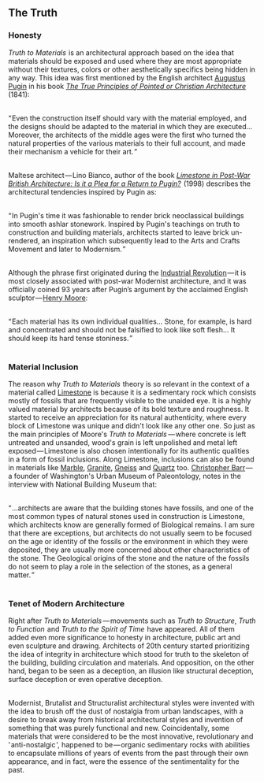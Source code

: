 


## The Truth

<div class="subchapter">

### Honesty

</div>

*Truth to Materials*&hairsp; is an architectural approach based on the idea that materials should be exposed and used where they are most appropriate without their textures, colors or other aesthetically specifics being hidden in any way. This idea was first mentioned by the English architect [Augustus Pugin](#figure "Augustus Pugin (1812 – 1852)") in his book [*The True Principles of Pointed or Christian Architecture*](#figure "The True Principles of Pointed or Christian Architecture (Augustus Pugin)") &hairsp;(1841):<br>
<br>

<div class="quote">“&hairsp;Even the construction itself should vary with the material employed, and the designs should be adapted to the material in which they are executed... Moreover, the architects of the middle ages were the first who turned the natural properties of the various materials to their full account, and made their mechanism a vehicle for their art.&hairsp;”<br>
</div>
<br>

Maltese architect&hairsp;—&hairsp;Lino Bianco, author of the book [*Limestone in Post-War British Architecture: Is it a Plea for a Return to Pugin?*](#figure "Limestone in Post-War British Architecture: Is it a Plea for a Return to Pugin? (Lino Bianco)") &hairsp;(1998) describes the architectural tendencies inspired by Pugin as:<br>
<br>

<div class="quote">“&hairsp;In Pugin's time it was fashionable to render brick neoclassical buildings into smooth ashlar stonework. Inspired by Pugin's teachings on truth to construction and building materials, architects started to leave brick un-rendered, an inspiration which subsequently lead to the Arts and Crafts Movement and later to Modernism.&hairsp;”<br>
</div>
<br>

Although the phrase first originated during the [Industrial Revolution](#figure "Industrial Revolution (1760 – 1840)")&hairsp;—&hairsp;it is most closely associated with post-war Modernist architecture, and it was officially coined 93 years after Pugin’s argument by the acclaimed English sculptor&hairsp;—&hairsp;[Henry Moore](#figure "Henry Moore (1898 – 1986)"):<br>
<br>

<div class="quote">
“&hairsp;Each material has its own individual qualities… Stone, for example, is hard and concentrated and should not be falsified to look like soft flesh… It should keep its hard tense stoniness.&hairsp;”<br>
</div><br>

<div class="subchapter">

### Material Inclusion

</div>

The reason why *Truth to Materials* &hairsp;theory is so relevant in the context of a material called [Limestone](#figure "Limestone Formation (Berlin, Germany)") is because it is a sedimentary rock which consists mostly of fossils that are frequently visible to the unaided eye. It is a highly valued material by architects because of its bold texture and roughness. It started to receive an appreciation for its natural authenticity, where every block of Limestone was unique and didn't look like any other one. So just as the main principles of Moore's *Truth to Materials*&hairsp;&hairsp;—&hairsp;where concrete is left untreated and unsanded, wood's grain is left unpolished and metal left exposed&hairsp;—&hairsp;Limestone is also chosen intentionally for its authentic qualities in a form of fossil inclusions. Along Limestone, inclusions can also be found in materials like [Marble](#figure "Marble Formation (Coconino, Arizona, United States)"), [Granite](#figure "Granite Formations (Calangianus, Sardegna, Italy)"), [Gneiss](#figure "Gneiss Formation (Nunavut, Nunavut, Canada)") and [Quartz](#figure "Quartz Formation (Bryce Canyon, Utah, United States)") too. [Christopher Barr](#figure "Christopher Barr (1958 – )")&hairsp;—&hairsp;a founder of Washington's Urban Museum of Paleontology, notes in the interview with National Building Museum that:<br>
<br>

<div class="quote">
“&hairsp;…architects are aware that the building stones have fossils, and one of the most common types of natural stones used in construction is Limestone, which architects know are generally formed of Biological remains. I am sure that there are exceptions, but architects do not usually seem to be focused on the age or identity of the fossils or the environment in which they were deposited, they are usually more concerned about other characteristics of the stone. The Geological origins of the stone and the nature of the fossils do not seem to play a role in the selection of the stones, as a general matter.&hairsp;”
</div>

</div><br>

<div class="subchapter">

### Tenet of Modern Architecture

</div>

Right after *Truth to Materials*&hairsp;&hairsp;—&hairsp;movements such as *Truth to Structure*, *Truth to Function*&hairsp; and *Truth to the Spirit of Time*&hairsp; have appeared. All of them added even more significance to honesty in architecture, public art and even sculpture and drawing. Architects of 20th century started prioritizing the idea of integrity in architecture which stood for truth to the skeleton of the building, building circulation and materials. And opposition, on the other hand, began to be seen as a deception, an illusion like structural deception, surface deception or even operative deception.<br>
<br>

Modernist, Brutalist and Structuralist architectural styles were invented with the idea to brush off the dust of nostalgia from urban landscapes, with a desire to break away from historical architectural styles and invention of something that was purely functional and new. Coincidentally, some materials that were considered to be the most innovative, revolutionary and '&hairsp;anti-nostalgic&hairsp;', happened to be&hairsp;—&hairsp;organic sedimentary rocks with abilities to encapsulate millions of years of events from the past through their own appearance, and in fact, were the essence &hairsp;of the sentimentality for the past.




